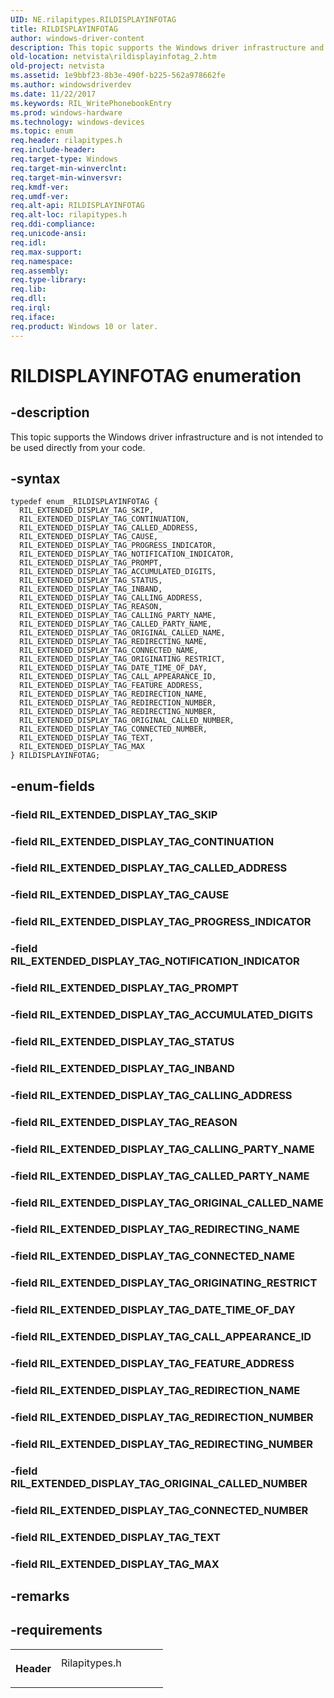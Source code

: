 ```yaml
---
UID: NE.rilapitypes.RILDISPLAYINFOTAG
title: RILDISPLAYINFOTAG
author: windows-driver-content
description: This topic supports the Windows driver infrastructure and is not intended to be used directly from your code.
old-location: netvista\rildisplayinfotag_2.htm
old-project: netvista
ms.assetid: 1e9bbf23-8b3e-490f-b225-562a978662fe
ms.author: windowsdriverdev
ms.date: 11/22/2017
ms.keywords: RIL_WritePhonebookEntry
ms.prod: windows-hardware
ms.technology: windows-devices
ms.topic: enum
req.header: rilapitypes.h
req.include-header: 
req.target-type: Windows
req.target-min-winverclnt: 
req.target-min-winversvr: 
req.kmdf-ver: 
req.umdf-ver: 
req.alt-api: RILDISPLAYINFOTAG
req.alt-loc: rilapitypes.h
req.ddi-compliance: 
req.unicode-ansi: 
req.idl: 
req.max-support: 
req.namespace: 
req.assembly: 
req.type-library: 
req.lib: 
req.dll: 
req.irql: 
req.iface: 
req.product: Windows 10 or later.
---
```


# RILDISPLAYINFOTAG enumeration



## -description
<p>This topic supports the Windows driver infrastructure and is not intended to be used directly from your code. </p>


## -syntax

````
typedef enum _RILDISPLAYINFOTAG { 
  RIL_EXTENDED_DISPLAY_TAG_SKIP,
  RIL_EXTENDED_DISPLAY_TAG_CONTINUATION,
  RIL_EXTENDED_DISPLAY_TAG_CALLED_ADDRESS,
  RIL_EXTENDED_DISPLAY_TAG_CAUSE,
  RIL_EXTENDED_DISPLAY_TAG_PROGRESS_INDICATOR,
  RIL_EXTENDED_DISPLAY_TAG_NOTIFICATION_INDICATOR,
  RIL_EXTENDED_DISPLAY_TAG_PROMPT,
  RIL_EXTENDED_DISPLAY_TAG_ACCUMULATED_DIGITS,
  RIL_EXTENDED_DISPLAY_TAG_STATUS,
  RIL_EXTENDED_DISPLAY_TAG_INBAND,
  RIL_EXTENDED_DISPLAY_TAG_CALLING_ADDRESS,
  RIL_EXTENDED_DISPLAY_TAG_REASON,
  RIL_EXTENDED_DISPLAY_TAG_CALLING_PARTY_NAME,
  RIL_EXTENDED_DISPLAY_TAG_CALLED_PARTY_NAME,
  RIL_EXTENDED_DISPLAY_TAG_ORIGINAL_CALLED_NAME,
  RIL_EXTENDED_DISPLAY_TAG_REDIRECTING_NAME,
  RIL_EXTENDED_DISPLAY_TAG_CONNECTED_NAME,
  RIL_EXTENDED_DISPLAY_TAG_ORIGINATING_RESTRICT,
  RIL_EXTENDED_DISPLAY_TAG_DATE_TIME_OF_DAY,
  RIL_EXTENDED_DISPLAY_TAG_CALL_APPEARANCE_ID,
  RIL_EXTENDED_DISPLAY_TAG_FEATURE_ADDRESS,
  RIL_EXTENDED_DISPLAY_TAG_REDIRECTION_NAME,
  RIL_EXTENDED_DISPLAY_TAG_REDIRECTION_NUMBER,
  RIL_EXTENDED_DISPLAY_TAG_REDIRECTING_NUMBER,
  RIL_EXTENDED_DISPLAY_TAG_ORIGINAL_CALLED_NUMBER,
  RIL_EXTENDED_DISPLAY_TAG_CONNECTED_NUMBER,
  RIL_EXTENDED_DISPLAY_TAG_TEXT,
  RIL_EXTENDED_DISPLAY_TAG_MAX
} RILDISPLAYINFOTAG;
````


## -enum-fields
<dl>

### -field <a id="RIL_EXTENDED_DISPLAY_TAG_SKIP"></a><a id="ril_extended_display_tag_skip"></a><b>RIL_EXTENDED_DISPLAY_TAG_SKIP</b>

<dd></dd>

### -field <a id="RIL_EXTENDED_DISPLAY_TAG_CONTINUATION"></a><a id="ril_extended_display_tag_continuation"></a><b>RIL_EXTENDED_DISPLAY_TAG_CONTINUATION</b>

<dd></dd>

### -field <a id="RIL_EXTENDED_DISPLAY_TAG_CALLED_ADDRESS"></a><a id="ril_extended_display_tag_called_address"></a><b>RIL_EXTENDED_DISPLAY_TAG_CALLED_ADDRESS</b>

<dd></dd>

### -field <a id="RIL_EXTENDED_DISPLAY_TAG_CAUSE"></a><a id="ril_extended_display_tag_cause"></a><b>RIL_EXTENDED_DISPLAY_TAG_CAUSE</b>

<dd></dd>

### -field <a id="RIL_EXTENDED_DISPLAY_TAG_PROGRESS_INDICATOR"></a><a id="ril_extended_display_tag_progress_indicator"></a><b>RIL_EXTENDED_DISPLAY_TAG_PROGRESS_INDICATOR</b>

<dd></dd>

### -field <a id="RIL_EXTENDED_DISPLAY_TAG_NOTIFICATION_INDICATOR"></a><a id="ril_extended_display_tag_notification_indicator"></a><b>RIL_EXTENDED_DISPLAY_TAG_NOTIFICATION_INDICATOR</b>

<dd></dd>

### -field <a id="RIL_EXTENDED_DISPLAY_TAG_PROMPT"></a><a id="ril_extended_display_tag_prompt"></a><b>RIL_EXTENDED_DISPLAY_TAG_PROMPT</b>

<dd></dd>

### -field <a id="RIL_EXTENDED_DISPLAY_TAG_ACCUMULATED_DIGITS"></a><a id="ril_extended_display_tag_accumulated_digits"></a><b>RIL_EXTENDED_DISPLAY_TAG_ACCUMULATED_DIGITS</b>

<dd></dd>

### -field <a id="RIL_EXTENDED_DISPLAY_TAG_STATUS"></a><a id="ril_extended_display_tag_status"></a><b>RIL_EXTENDED_DISPLAY_TAG_STATUS</b>

<dd></dd>

### -field <a id="RIL_EXTENDED_DISPLAY_TAG_INBAND"></a><a id="ril_extended_display_tag_inband"></a><b>RIL_EXTENDED_DISPLAY_TAG_INBAND</b>

<dd></dd>

### -field <a id="RIL_EXTENDED_DISPLAY_TAG_CALLING_ADDRESS"></a><a id="ril_extended_display_tag_calling_address"></a><b>RIL_EXTENDED_DISPLAY_TAG_CALLING_ADDRESS</b>

<dd></dd>

### -field <a id="RIL_EXTENDED_DISPLAY_TAG_REASON"></a><a id="ril_extended_display_tag_reason"></a><b>RIL_EXTENDED_DISPLAY_TAG_REASON</b>

<dd></dd>

### -field <a id="RIL_EXTENDED_DISPLAY_TAG_CALLING_PARTY_NAME"></a><a id="ril_extended_display_tag_calling_party_name"></a><b>RIL_EXTENDED_DISPLAY_TAG_CALLING_PARTY_NAME</b>

<dd></dd>

### -field <a id="RIL_EXTENDED_DISPLAY_TAG_CALLED_PARTY_NAME"></a><a id="ril_extended_display_tag_called_party_name"></a><b>RIL_EXTENDED_DISPLAY_TAG_CALLED_PARTY_NAME</b>

<dd></dd>

### -field <a id="RIL_EXTENDED_DISPLAY_TAG_ORIGINAL_CALLED_NAME"></a><a id="ril_extended_display_tag_original_called_name"></a><b>RIL_EXTENDED_DISPLAY_TAG_ORIGINAL_CALLED_NAME</b>

<dd></dd>

### -field <a id="RIL_EXTENDED_DISPLAY_TAG_REDIRECTING_NAME"></a><a id="ril_extended_display_tag_redirecting_name"></a><b>RIL_EXTENDED_DISPLAY_TAG_REDIRECTING_NAME</b>

<dd></dd>

### -field <a id="RIL_EXTENDED_DISPLAY_TAG_CONNECTED_NAME"></a><a id="ril_extended_display_tag_connected_name"></a><b>RIL_EXTENDED_DISPLAY_TAG_CONNECTED_NAME</b>

<dd></dd>

### -field <a id="RIL_EXTENDED_DISPLAY_TAG_ORIGINATING_RESTRICT"></a><a id="ril_extended_display_tag_originating_restrict"></a><b>RIL_EXTENDED_DISPLAY_TAG_ORIGINATING_RESTRICT</b>

<dd></dd>

### -field <a id="RIL_EXTENDED_DISPLAY_TAG_DATE_TIME_OF_DAY"></a><a id="ril_extended_display_tag_date_time_of_day"></a><b>RIL_EXTENDED_DISPLAY_TAG_DATE_TIME_OF_DAY</b>

<dd></dd>

### -field <a id="RIL_EXTENDED_DISPLAY_TAG_CALL_APPEARANCE_ID"></a><a id="ril_extended_display_tag_call_appearance_id"></a><b>RIL_EXTENDED_DISPLAY_TAG_CALL_APPEARANCE_ID</b>

<dd></dd>

### -field <a id="RIL_EXTENDED_DISPLAY_TAG_FEATURE_ADDRESS"></a><a id="ril_extended_display_tag_feature_address"></a><b>RIL_EXTENDED_DISPLAY_TAG_FEATURE_ADDRESS</b>

<dd></dd>

### -field <a id="RIL_EXTENDED_DISPLAY_TAG_REDIRECTION_NAME"></a><a id="ril_extended_display_tag_redirection_name"></a><b>RIL_EXTENDED_DISPLAY_TAG_REDIRECTION_NAME</b>

<dd></dd>

### -field <a id="RIL_EXTENDED_DISPLAY_TAG_REDIRECTION_NUMBER"></a><a id="ril_extended_display_tag_redirection_number"></a><b>RIL_EXTENDED_DISPLAY_TAG_REDIRECTION_NUMBER</b>

<dd></dd>

### -field <a id="RIL_EXTENDED_DISPLAY_TAG_REDIRECTING_NUMBER"></a><a id="ril_extended_display_tag_redirecting_number"></a><b>RIL_EXTENDED_DISPLAY_TAG_REDIRECTING_NUMBER</b>

<dd></dd>

### -field <a id="RIL_EXTENDED_DISPLAY_TAG_ORIGINAL_CALLED_NUMBER"></a><a id="ril_extended_display_tag_original_called_number"></a><b>RIL_EXTENDED_DISPLAY_TAG_ORIGINAL_CALLED_NUMBER</b>

<dd></dd>

### -field <a id="RIL_EXTENDED_DISPLAY_TAG_CONNECTED_NUMBER"></a><a id="ril_extended_display_tag_connected_number"></a><b>RIL_EXTENDED_DISPLAY_TAG_CONNECTED_NUMBER</b>

<dd></dd>

### -field <a id="RIL_EXTENDED_DISPLAY_TAG_TEXT"></a><a id="ril_extended_display_tag_text"></a><b>RIL_EXTENDED_DISPLAY_TAG_TEXT</b>

<dd></dd>

### -field <a id="RIL_EXTENDED_DISPLAY_TAG_MAX"></a><a id="ril_extended_display_tag_max"></a><b>RIL_EXTENDED_DISPLAY_TAG_MAX</b>

<dd></dd>
</dl>

## -remarks


## -requirements
<table>
<tr>
<th width="30%">
<p>Header</p>
</th>
<td width="70%">
<dl>
<dt>Rilapitypes.h</dt>
</dl>
</td>
</tr>
</table>